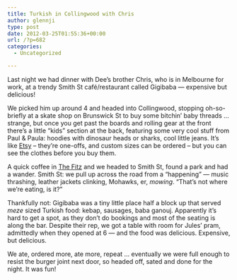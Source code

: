 ```yaml
---
title: Turkish in Collingwood with Chris
author: glennji
type: post
date: 2012-03-25T01:55:36+00:00
url: /?p=682
categories:
  - Uncategorized

---
```

Last night we had dinner with Dee&#8217;s brother Chris, who is in Melbourne for work, at a trendy Smith St café/restaurant called Gigibaba &#8212; expensive but delicious!
  
We picked him up around 4 and headed into Collingwood, stopping oh-so-briefly at a skate shop on Brunswick St to buy some bitchin&#8217; baby threads &#8230; strange, but once you get past the boards and rolling gear at the front there&#8217;s a little &#8220;kids&#8221; section at the back, featuring some very cool stuff from Paul & Paula: hoodies with dinosaur heads or sharks, cool little jeans. It&#8217;s like [Etsy][1] &#8211; they&#8217;re one-offs, and custom sizes can be ordered &#8211; but you can see the clothes before you buy them.
  
A quick coffee in [The Fitz][2] and we headed to Smith St, found a park and had a wander. Smith St: we pull up across the road from a &#8220;happening&#8221; &#8212; music thrashing, leather jackets clinking, Mohawks, er, _mowing_. &#8220;That&#8217;s not where we&#8217;re eating, is it?&#8221;
  
Thankfully not: Gigibaba was a tiny little place half a block up that served _meze_ sized Turkish food: kebap, sausages, baba ganouj. Apparently it&#8217;s hard to get a spot, as they don&#8217;t do bookings and most of the seating is along the bar. Despite their rep, we got a table with room for Jules&#8217; pram, admittedly when they opened at 6 &#8212; and the food was delicious. Expensive, but delicious.
  
We ate, ordered more, ate more, repeat &#8230; eventually we were full enough to resist the burger joint next door, so headed off, sated and done for the night. It was fun!

 [1]: http://www.etsy.com/shop/PaulandPaulaShop
 [2]: http://www.thefitz.com.au/
